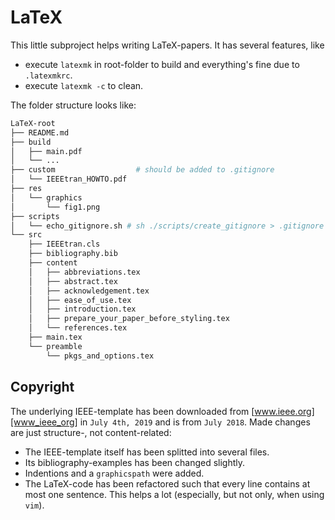 # LaTeX

This little subproject helps writing LaTeX-papers.
It has several features, like

* execute `latexmk` in root-folder to build and everything's fine due to `.latexmkrc`.
* execute `latexmk -c` to clean.

The folder structure looks like:

```zsh
LaTeX-root
├── README.md
├── build
│   ├── main.pdf
│   └── ...
├── custom                  # should be added to .gitignore
│   └── IEEEtran_HOWTO.pdf
├── res
│   └── graphics
│       └── fig1.png
├── scripts
│   └── echo_gitignore.sh # sh ./scripts/create_gitignore > .gitignore
└── src
    ├── IEEEtran.cls
    ├── bibliography.bib
    ├── content
    │   ├── abbreviations.tex
    │   ├── abstract.tex
    │   ├── acknowledgement.tex
    │   ├── ease_of_use.tex
    │   ├── introduction.tex
    │   ├── prepare_your_paper_before_styling.tex
    │   └── references.tex
    ├── main.tex
    └── preamble
        └── pkgs_and_options.tex

```

## Copyright

The underlying IEEE-template has been downloaded from [www.ieee.org][www_ieee_org] in `July 4th, 2019` and is from `July 2018`.
Made changes are just structure-, not content-related:

* The IEEE-template itself has been splitted into several files.
* Its bibliography-examples has been changed slightly.
* Indentions and a `graphicspath` were added.
* The LaTeX-code has been refactored such that every line contains at most one sentence.
  This helps a lot (especially, but not only, when using `vim`).

[www_ieee_org]: https://www.ieee.org/conferences/publishing/templates.html

